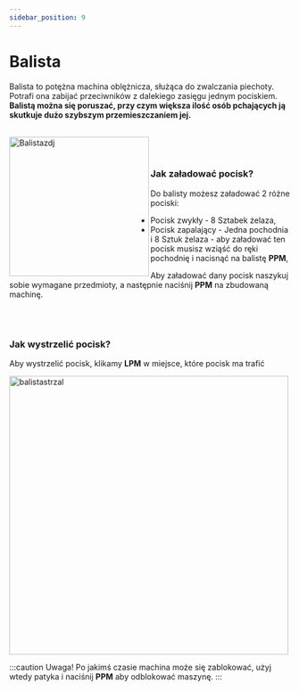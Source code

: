 ```yaml
---
sidebar_position: 9
---
```

# Balista
Balista to potężna machina oblężnicza, służąca do zwalczania piechoty. Potrafi ona zabijać przeciwników z dalekiego zasięgu jednym pociskiem. **Balistą można się poruszać, przy czym większa ilość osób pchających ją skutkuje dużo szybszym przemieszczaniem jej.**
<br></br>
<div class="box">
    <img 
    src={require('./img/balista.png').default}
    align="left"
    alt="Balistazdj"
    width="250"
    />
</div>



<br></br>

### Jak załadować pocisk?
Do balisty możesz załadować 2 różne pociski:
- Pocisk zwykły - 8 Sztabek żelaza,
- Pocisk zapalający - Jedna pochodnia i 8 Sztuk żelaza - aby załadować ten pocisk musisz wziąść do ręki pochodnię i nacisnąć na balistę **PPM**,

Aby załadować dany pocisk naszykuj sobie wymagane przedmioty, a następnie naciśnij **PPM** na zbudowaną machinę.

<br></br>

### Jak wystrzelić pocisk?
Aby wystrzelić pocisk, klikamy **LPM** w miejsce, które pocisk ma trafić

<div class="box">
    <img 
    src={require('./img/balistaladowanie.gif').default}
    alt="balistastrzal"
    width="500"
    />
</div>

:::caution Uwaga!
Po jakimś czasie machina może się zablokować, użyj wtedy patyka i naciśnij **PPM** aby odblokować maszynę.
:::

